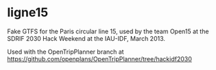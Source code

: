 ligne15
=======

Fake GTFS for the Paris circular line 15, used by the team Open15 at the SDRIF 2030 Hack Weekend at the IAU-IDF, March 2013.

Used with the OpenTripPlanner branch at https://github.com/openplans/OpenTripPlanner/tree/hackidf2030
